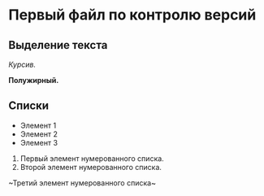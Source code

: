 # Первый файл по контролю версий


## Выделение текста
*Курсив.*

**Полужирный.** 

## Списки
* Элемент 1
* Элемент 2
* Элемент 3


1. Первый элемент нумерованного списка.
2. Второй элемент нумерованного списка.


~Третий элемент нумерованного списка~
